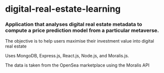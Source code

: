 # digital-real-estate-learning

### Application that analyses digital real estate metadata to compute a price prediction model from a particular metaverse. 


The objective is to help users maximise their investment value into digital real estate

Uses MongoDB, Express.js, React.js, Node.js, and Moralis.js.

The data is taken from the OpenSea marketplace using the Moralis API

